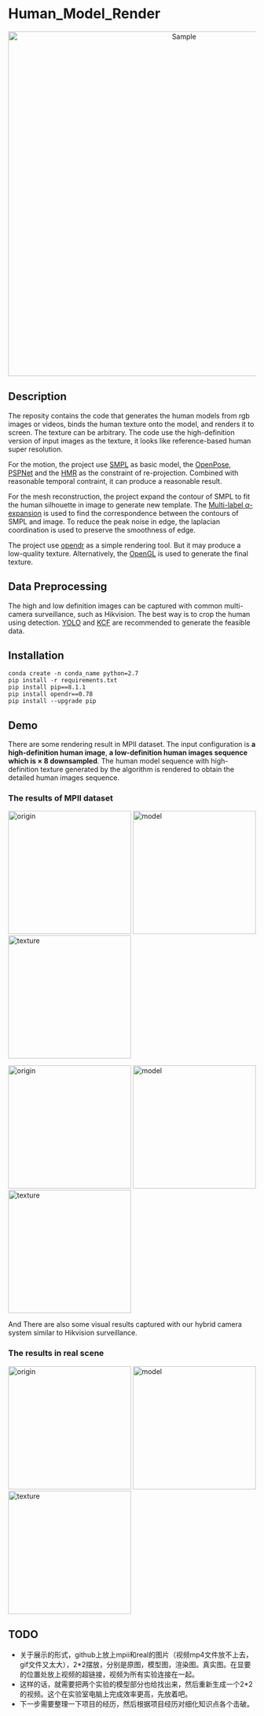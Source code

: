 # Human_Model_Render

<p align="center">
	<img src="https://personal-1301265575.cos.ap-shenzhen-fsi.myqcloud.com/Human_Render/pipeline2-9.PNG" alt="Sample"  width="700">
</p>

## Description
The reposity contains the code that generates the human models from rgb images or videos, binds the human texture onto the model, and renders it to screen. The texture can be arbitrary. The code use the high-definition version of input images as the texture, it looks like reference-based human super resolution.

For the motion, the project use [SMPL](https://smpl.is.tue.mpg.de/) as basic model, the [OpenPose](https://github.com/CMU-Perceptual-Computing-Lab/openpose), [PSPNet](https://github.com/Lextal/pspnet-pytorch) and the [HMR](https://github.com/akanazawa/hmr) as the constraint of re-projection. Combined with reasonable temporal contraint, it can produce a reasonable result. 

For the mesh reconstruction, the project expand the contour of SMPL to fit the human silhouette in image to generate new template. The [Multi-label $\alpha$-expansion](https://vision.cs.uwaterloo.ca/code/) is used to find the correspondence between the contours of SMPL and image. To reduce the peak noise in edge, the laplacian coordination is used to preserve the smoothness of edge.

The project use [opendr](https://pypi.org/project/opendr/) as a simple rendering tool. But it may produce a low-quality texture. Alternatively, the [OpenGL](https://www.opengl.org/) is used to generate the final texture. 

## Data Preprocessing
The high and low definition images can be captured with common multi-camera surveillance, such as Hikvision. The best way is to crop the human using detection. [YOLO](https://github.com/AlexeyAB/darknet) and [KCF](https://github.com/joaofaro/KCFcpp) are recommended to generate the feasible data. 

## Installation
```
conda create -n conda_name python=2.7
pip install -r requirements.txt
pip install pip==8.1.1
pip install opendr==0.78
pip install --upgrade pip
```

## Demo
There are some rendering result in MPII dataset. The input configuration is **a high-definition human image**, **a low-definition human images sequence which is $\times$ 8 downsampled**. The human model sequence with high-definition texture generated by the algorithm is rendered to obtain the detailed human images sequence.  

### The results of MPII dataset 
<img src="https://github.com/li19960612/Human_Model_Render/blob/master/demo/LR1.gif" width="250" alt="origin"> <img src="https://github.com/li19960612/Human_Model_Render/blob/master/demo/model1.gif" width="250" alt="model"> <img src="https://github.com/li19960612/Human_Model_Render/blob/master/demo/texture1.gif" width="250" alt="texture">

<img src="https://github.com/li19960612/Human_Model_Render/blob/master/demo/LR2.gif" width="250" alt="origin"> <img src="https://github.com/li19960612/Human_Model_Render/blob/master/demo/model2.gif" width="250" alt="model"> <img src="https://github.com/li19960612/Human_Model_Render/blob/master/demo/texture2.gif" width="250" alt="texture">

And There are also some visual results captured with our hybrid camera system similar to Hikvision surveillance.

### The results in real scene
<img src="https://github.com/li19960612/Human_Model_Render/blob/master/demo/LR3.gif" width="250" alt="origin"> <img src="https://github.com/li19960612/Human_Model_Render/blob/master/demo/model3.gif" width="250" alt="model"> <img src="https://github.com/li19960612/Human_Model_Render/blob/master/demo/texture3.gif" width="250" alt="texture">

## TODO
+ 关于展示的形式，github上放上mpii和real的图片（视频mp4文件放不上去，gif文件又太大），2*2摆放，分别是原图，模型图，渲染图。真实图。在显要的位置处放上视频的超链接，视频为所有实验连接在一起。
+ 这样的话，就需要把两个实验的模型部分也给找出来，然后重新生成一个2*2的视频。这个在实验室电脑上完成效率更高，先放着吧。
+ 下一步需要整理一下项目的经历，然后根据项目经历对细化知识点各个击破。




